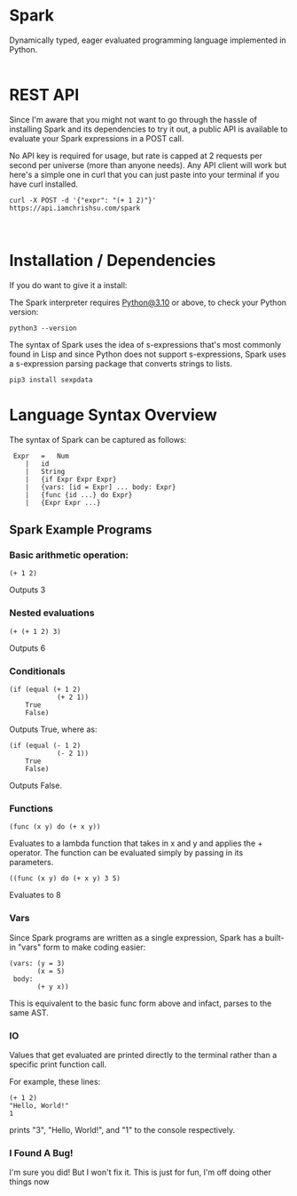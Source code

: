 # Spark
Dynamically typed, eager evaluated programming language implemented in Python.  <br /><br/>


# REST API
Since I'm aware that you might not want to go through the hassle of installing Spark and its dependencies to try it out,
a public API is available to evaluate your Spark expressions in a POST call.

No API key is required for usage, but rate is capped at 2 requests per second per universe (more than anyone needs). Any API client will
work but here's a simple one in curl that you can just paste into your terminal if you have curl installed.

```
curl -X POST -d '{"expr": "(+ 1 2)"}' https://api.iamchrishsu.com/spark
```

<br />

# Installation / Dependencies
If you do want to give it a install:

The Spark interpreter requires Python@3.10 or above, to check your Python version:
```
python3 --version
```

The syntax of Spark uses the idea of s-expressions that's most commonly found in Lisp and since Python does not support s-expressions, Spark uses a s-expression parsing package that converts strings to lists.
```
pip3 install sexpdata
```

# Language Syntax Overview
The syntax of Spark can be captured as follows:
```
 Expr	=	Num
 	|	id
 	|	String
 	|	{if Expr Expr Expr}
 	|	{vars: [id = Expr] ... body: Expr}
 	|	{func {id ...} do Expr}
 	|	{Expr Expr ...}
```

## Spark Example Programs
### Basic arithmetic operation:
```
(+ 1 2)
```
Outputs 3 <br />

### Nested evaluations
```
(+ (+ 1 2) 3)
```
Outputs 6 <br />

### Conditionals
```
(if (equal (+ 1 2)
            (+ 2 1))
    True
    False)
```
Outputs True, where as:<br />
```
(if (equal (- 1 2)
            (- 2 1))
    True
    False)
```
Outputs False.


### Functions
```
(func (x y) do (+ x y))
```
Evaluates to a lambda function that takes in x and y and applies the + operator. The function can be evaluated simply by passing in its parameters.

```
((func (x y) do (+ x y) 3 5)
```
Evaluates to 8


### Vars
Since Spark programs are written as a single expression, Spark has a built-in "vars" form to make coding easier:
```
(vars: (y = 3)
       (x = 5)
 body:
       (+ y x))
```

This is equivalent to the basic func form above and infact, parses to the same AST.



### IO
Values that get evaluated are printed directly to the terminal rather than a specific print function call.

For example, these lines:
```
(+ 1 2)
"Hello, World!"
1
```
prints "3", "Hello, World!", and "1" to the console respectively.



### I Found A Bug!
I'm sure you did! But I won't fix it. This is just for fun, I'm off doing other things now
